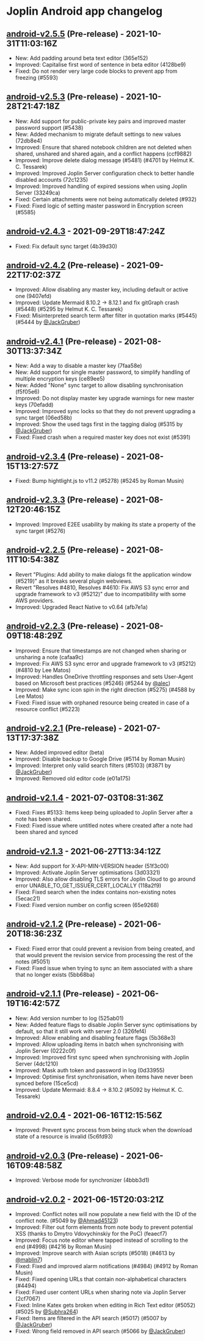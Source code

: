 # Joplin Android app changelog

## [android-v2.5.5](https://github.com/laurent22/joplin/releases/tag/android-v2.5.5) (Pre-release) - 2021-10-31T11:03:16Z

- New: Add padding around beta text editor (365e152)
- Improved: Capitalise first word of sentence in beta editor (4128be9)
- Fixed: Do not render very large code blocks to prevent app from freezing (#5593)

## [android-v2.5.3](https://github.com/laurent22/joplin/releases/tag/android-v2.5.3) (Pre-release) - 2021-10-28T21:47:18Z

- New: Add support for public-private key pairs and improved master password support (#5438)
- New: Added mechanism to migrate default settings to new values (72db8e4)
- Improved: Ensure that shared notebook children are not deleted when shared, unshared and shared again, and a conflict happens (ccf9882)
- Improved: Improve delete dialog message (#5481) (#4701 by Helmut K. C. Tessarek)
- Improved: Improved Joplin Server configuration check to better handle disabled accounts (72c1235)
- Improved: Improved handling of expired sessions when using Joplin Server (33249ca)
- Fixed: Certain attachments were not being automatically deleted (#932)
- Fixed: Fixed logic of setting master password in Encryption screen (#5585)

## [android-v2.4.3](https://github.com/laurent22/joplin/releases/tag/android-v2.4.3) - 2021-09-29T18:47:24Z

- Fixed: Fix default sync target (4b39d30)

## [android-v2.4.2](https://github.com/laurent22/joplin/releases/tag/android-v2.4.2) (Pre-release) - 2021-09-22T17:02:37Z

- Improved: Allow disabling any master key, including default or active one (9407efd)
- Improved: Update Mermaid 8.10.2 -&gt; 8.12.1 and fix gitGraph crash (#5448) (#5295 by Helmut K. C. Tessarek)
- Fixed: Misinterpreted search term after filter in quotation marks (#5445) (#5444 by [@JackGruber](https://github.com/JackGruber))

## [android-v2.4.1](https://github.com/laurent22/joplin/releases/tag/android-v2.4.1) (Pre-release) - 2021-08-30T13:37:34Z

- New: Add a way to disable a master key (7faa58e)
- New: Add support for single master password, to simplify handling of multiple encryption keys (ce89ee5)
- New: Added "None" sync target to allow disabling synchronisation (f5f05e6)
- Improved: Do not display master key upgrade warnings for new master keys (70efadd)
- Improved: Improved sync locks so that they do not prevent upgrading a sync target (06ed58b)
- Improved: Show the used tags first in the tagging dialog (#5315 by [@JackGruber](https://github.com/JackGruber))
- Fixed: Fixed crash when a required master key does not exist (#5391)

## [android-v2.3.4](https://github.com/laurent22/joplin/releases/tag/android-v2.3.4) (Pre-release) - 2021-08-15T13:27:57Z

- Fixed: Bump hightlight.js to v11.2 (#5278) (#5245 by Roman Musin)

## [android-v2.3.3](https://github.com/laurent22/joplin/releases/tag/android-v2.3.3) (Pre-release) - 2021-08-12T20:46:15Z

- Improved: Improved E2EE usability by making its state a property of the sync target (#5276)

## [android-v2.2.5](https://github.com/laurent22/joplin/releases/tag/android-v2.2.5) (Pre-release) - 2021-08-11T10:54:38Z

- Revert "Plugins: Add ability to make dialogs fit the application window (#5219)" as it breaks several plugin webviews.
- Revert "Resolves #4810, Resolves #4610: Fix AWS S3 sync error and upgrade framework to v3 (#5212)" due to incompatibility with some AWS providers.
- Improved: Upgraded React Native to v0.64 (afb7e1a)

## [android-v2.2.3](https://github.com/laurent22/joplin/releases/tag/android-v2.2.3) (Pre-release) - 2021-08-09T18:48:29Z

- Improved: Ensure that timestamps are not changed when sharing or unsharing a note (cafaa9c)
- Improved: Fix AWS S3 sync error and upgrade framework to v3 (#5212) (#4810 by Lee Matos)
- Improved: Handles OneDrive throttling responses and sets User-Agent based on Microsoft best practices (#5246) (#5244 by [@alec](https://github.com/alec))
- Improved: Make sync icon spin in the right direction (#5275) (#4588 by Lee Matos)
- Fixed: Fixed issue with orphaned resource being created in case of a resource conflict (#5223)

## [android-v2.2.1](https://github.com/laurent22/joplin/releases/tag/android-v2.2.1) (Pre-release) - 2021-07-13T17:37:38Z

- New: Added improved editor (beta)
- Improved: Disable backup to Google Drive (#5114 by Roman Musin)
- Improved: Interpret only valid search filters (#5103) (#3871 by [@JackGruber](https://github.com/JackGruber))
- Improved: Removed old editor code (e01a175)

## [android-v2.1.4](https://github.com/laurent22/joplin/releases/tag/android-v2.1.4) - 2021-07-03T08:31:36Z

- Fixed: Fixes #5133: Items keep being uploaded to Joplin Server after a note has been shared.
- Fixed: Fixed issue where untitled notes where created after a note had been shared and synced

## [android-v2.1.3](https://github.com/laurent22/joplin/releases/tag/android-v2.1.3) - 2021-06-27T13:34:12Z

- New: Add support for X-API-MIN-VERSION header (51f3c00)
- Improved: Activate Joplin Server optimisations (3d03321)
- Improved: Also allow disabling TLS errors for Joplin Cloud to go around error UNABLE_TO_GET_ISSUER_CERT_LOCALLY (118a2f9)
- Fixed: Fixed search when the index contains non-existing notes (5ecac21)
- Fixed: Fixed version number on config screen (65e9268)

## [android-v2.1.2](https://github.com/laurent22/joplin/releases/tag/android-v2.1.2) (Pre-release) - 2021-06-20T18:36:23Z

- Fixed: Fixed error that could prevent a revision from being created, and that would prevent the revision service from processing the rest of the notes (#5051)
- Fixed: Fixed issue when trying to sync an item associated with a share that no longer exists (5bb68ba)

## [android-v2.1.1](https://github.com/laurent22/joplin/releases/tag/android-v2.1.1) (Pre-release) - 2021-06-19T16:42:57Z

- New: Add version number to log (525ab01)
- New: Added feature flags to disable Joplin Server sync optimisations by default, so that it still work with server 2.0 (326fef4)
- Improved: Allow enabling and disabling feature flags (5b368e3)
- Improved: Allow uploading items in batch when synchronising with Joplin Server (0222c0f)
- Improved: Improved first sync speed when synchronising with Joplin Server (4dc1210)
- Improved: Mask auth token and password in log (0d33955)
- Improved: Optimise first synchronisation, when items have never been synced before (15ce5cd)
- Improved: Update Mermaid: 8.8.4 -&gt; 8.10.2 (#5092 by Helmut K. C. Tessarek)

## [android-v2.0.4](https://github.com/laurent22/joplin/releases/tag/android-v2.0.4) - 2021-06-16T12:15:56Z

- Improved: Prevent sync process from being stuck when the download state of a resource is invalid (5c6fd93)

## [android-v2.0.3](https://github.com/laurent22/joplin/releases/tag/android-v2.0.3) (Pre-release) - 2021-06-16T09:48:58Z

- Improved: Verbose mode for synchronizer (4bbb3d1)

## [android-v2.0.2](https://github.com/laurent22/joplin/releases/tag/android-v2.0.2) - 2021-06-15T20:03:21Z

- Improved: Conflict notes will now populate a new field with the ID of the conflict note. (#5049 by [@Ahmad45123](https://github.com/Ahmad45123))
- Improved: Filter out form elements from note body to prevent potential XSS (thanks to Dmytro Vdovychinskiy for the PoC) (feaecf7)
- Improved: Focus note editor where tapped instead of scrolling to the end (#4998) (#4216 by Roman Musin)
- Improved: Improve search with Asian scripts (#5018) (#4613 by [@mablin7](https://github.com/mablin7))
- Fixed: Fixed and improved alarm notifications (#4984) (#4912 by Roman Musin)
- Fixed: Fixed opening URLs that contain non-alphabetical characters (#4494)
- Fixed: Fixed user content URLs when sharing note via Joplin Server (2cf7067)
- Fixed: Inline Katex gets broken when editing in Rich Text editor (#5052) (#5025 by [@Subhra264](https://github.com/Subhra264))
- Fixed: Items are filtered in the API search (#5017) (#5007 by [@JackGruber](https://github.com/JackGruber))
- Fixed: Wrong field removed in API search (#5066 by [@JackGruber](https://github.com/JackGruber))
